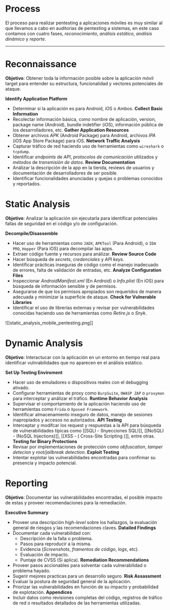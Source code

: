 # Process

El proceso para realizar pentesting a aplicaciones móviles es muy similar al que llevamos a cabo en auditorias de pentesting a sistemas, en este caso contamos con cuatro fases, *reconocimiento*, *análisis estático*, *análisis dinámico* y *reporte*. 

----
# Reconnaissance

**Objetivo**: Obtener toda la información posible sobre la aplicación móvil target para entender su estructura, funcionalidad y vectores potenciales de ataque.

**Identify Application Platform**
- Determinar si la aplicación es para Android, iOS o Ambos.
**Collect Basic Information**
- Recolectar información básica, como nombre de aplicación, version, package name (Android), bundle indetifier (iOS), información pública de los desarrolladores, etc.
**Gather Application Resources**
- Obtener archivos *APK* (Android Package) para Android, archivos *IPA* (iOS App Store Package) para iOS.
**Network Traffic Analysis**
- Capturar tráfico de red haciendo uso de herramientas como `wireshark` o `tcpdump`.
- Identificar *endpoints* de *API*, *protocolos de comunicación* utilizados y *métodos* de *transmisión de datos*.
**Review Documentation**
- Análizar la descripción de la app en la tienda, reviews de usuarios y documentación de desarrolladores de ser posible.
- Identificar funcionalidades anunciadas y quejas o problemas conocidos y reportados.
# Static Analysis

**Objetivo**: Analizar la aplicación sin ejecutarla para identificar potenciales fallas de seguridad en el código y/o de configuración.

**Decompile/Disassemble**
- Hacer uso de herramientas como `JADX`, `APKTool` (Para Android), o `IDA PRO`, `Hopper` (Para iOS) para decompilar las apps.
- Extraer código fuente y recursos para análizar.
**Review Source Code**
- Hacer búsqueda de *secrets*, *credenciales* y *API keys*.
- Identificar prácticas inseguras de código como el manejo inadecuado de errores, falta de validación de entradas, etc.
**Analyze Configuration Files**
- Inspeccionar *AndroidManifest.xml* (En Android) o *Info.plist* (En iOS) para búsqueda de información sensible y de permisos.
- Asegurarse de que los permisos apropiados son requeridos de manera adecuada y minimizar la superficie de ataque.
**Check for Vulnerable Libraries**
- Identificar el uso de librerías externas y revisar por vulnerabilidades conocidas haciendo uso de herramientas como *Retire.js* o *Snyk*.

![[static_analysis_mobile_pentesting.png]]

# Dynamic Analysis

**Objetivo**: Interactucar con la aplicación en un entorno en tiempo real para identificar vulnrabilidades que no aparecen en el análisis estático.

**Set Up Testing Enviroment**
- Hacer uso de emuladores o dispositivos reales con el debugging ativado.
- Configurar herramientas de proxy como `BurpSuite`, `OWASP ZAP` o `proxyman` para interceptar y análizar el tráfico.
**Runtime Behavior Analysis**
- Supervisar el comportamiento de la aplicación haciendo uso de herramientas como `Frida` o `Xposed Framework`. 
- Identificar almacenamiento inseguro de datos, manejo de sesiones inapropiados y accesos no autorizados.
**API Testing**
- Interceptar y modifcar los request y respuestas a la API para búsqueda de vulnerabilidades típicas como [[SQLI - (Inyecciones SQL)]], [[NoSQLI - (NoSQL Injections)]], [[XSS  - ( Cross-Site Scripting )]], entre otras.
**Testing for Binary Protections**
- Revisar por implementaciones de protección como *obfuscation*, *tamper detecion* y *root/jailbreak detection*. 
**Exploit Testing**
- Intentar explotar las vulnerabilidades encontradas para confirmar su presencia y impacto potencial.

# Reporting

**Objetivo**: Documentar las vulnerabilidades encontradas, el posible impacto de estas y proveer recomendaciones para la remediación.

**Executive Summary**
- Proveer una descripción *high-level* sobre los hallazgos, la evaluación general de riesgos y las recomendaciones claves.
**Datailed Findings**
- Documentar cada vulnerabilidad con:
	- Descripción de la falla o problema.
	- Pasos para reproducir a la misma.
	- Evidencia (*Screenshots*, *framentos de código*, *logs*, etc).
	- Evaluación de impacto.
	- Puntaje de CVSS (Si aplica). 
**Remediation Recommendations**
- Proveer pasos accionables para solventar cada vulnerabilidad o problema hayado.
- Sugerir mejores practicas para un desarrollo seguro.
**Risk Assassment**
- Evaluar la postura de seguridad general de la aplicación.
- Priorizar las vulnerabilidades en función de su impacto y probabilidad de explotación.
**Appendices**
- Incluir datos como revisiones completas del código, registros de tráfico de red o resultados detallados de las herramientas utilizadas.